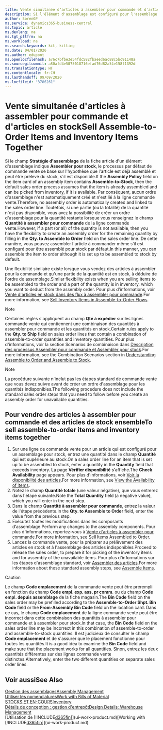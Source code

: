 ```yaml
---
title: Vente simultanée d'articles à assembler pour commande et d'articles en stock | Microsoft Docs
description: Si l'élément d'assemblage est configuré pour l'assemblage pour stock, le processus par défaut de commande vente se base sur l'hypothèse que l'article est déjà assemblé et peut être prélevé du stock, s'il est disponible. Mais si une partie (ou la totalité) de la quantité n'est pas disponible, vous avez la possibilité de créer un ordre d'assemblage pour la quantité restante à la volée.
author: SorenGP
ms.service: dynamics365-business-central
ms.topic: article
ms.devlang: na
ms.tgt_pltfrm: na
ms.workload: na
ms.search.keywords: kit, kitting
ms.date: 04/01/2020
ms.author: edupont
ms.openlocfilehash: a76c7bfbe3e54fdc582fbaeed6ac88c5bc91148a
ms.sourcegitcommit: a80afd4e5075018716efad76d82a54e158f1392d
ms.translationtype: HT
ms.contentlocale: fr-CH
ms.lasthandoff: 09/09/2020
ms.locfileid: "3786261"
---
```

# <a name="sell-assemble-to-order-items-and-inventory-items-together"></a><span data-ttu-id="8e09e-104">Vente simultanée d'articles à assembler pour commande et d'articles en stock</span><span class="sxs-lookup"><span data-stu-id="8e09e-104">Sell Assemble-to-Order Items and Inventory Items Together</span></span>
<span data-ttu-id="8e09e-105">Si le champ **Stratégie d'assemblage** de la fiche article d'un élément d'assemblage indique **Assembler pour stock**, le processus par défaut de commande vente se base sur l'hypothèse que l'article est déjà assemblé et peut être prélevé du stock, s'il est disponible.</span><span class="sxs-lookup"><span data-stu-id="8e09e-105">If the **Assembly Policy** field on the item card of an assembly item contains **Assemble-to-Stock**, then the default sales order process assumes that the item is already assembled and can be picked from inventory, if it is available.</span></span> <span data-ttu-id="8e09e-106">Par conséquent, aucun ordre d'assemblage n'est automatiquement créé et n'est lié à la ligne commande vente.</span><span class="sxs-lookup"><span data-stu-id="8e09e-106">Therefore, no assembly order is automatically created and linked to the sales order line.</span></span> <span data-ttu-id="8e09e-107">Toutefois, si une partie (ou la totalité) de la quantité n'est pas disponible, vous avez la possibilité de créer un ordre d'assemblage pour la quantité restante lorsque vous renseignez le champ **Quantité à assembler pour commande** de la ligne commande vente.</span><span class="sxs-lookup"><span data-stu-id="8e09e-107">However, if a part (or all) of the quantity is not available, then you have the flexibility to create an assembly order for the remaining quantity by filling in the **Qty. to Assemble to Order** field on the sales order line.</span></span> <span data-ttu-id="8e09e-108">De cette manière, vous pouvez assembler l'article à commander même s'il est configuré pour être assemblé pour stock par défaut.</span><span class="sxs-lookup"><span data-stu-id="8e09e-108">In this manner, you can assemble the item to order although it is set up to be assembled to stock by default.</span></span>  

<span data-ttu-id="8e09e-109">Une flexibilité similaire existe lorsque vous vendez des articles à assembler pour la commande et qu'une partie de la quantité est en stock, à déduire de l'ordre de assemblage.</span><span class="sxs-lookup"><span data-stu-id="8e09e-109">Similar flexibility exists when you are selling items to be assembled to the order and a part of the quantity is in inventory, which you want to deduct from the assembly order.</span></span> <span data-ttu-id="8e09e-110">Pour plus d’informations, voir [Vente d'articles en stock dans des flux à assembler pour commande](assembly-how-to-sell-inventory-items-in-assemble-to-order-flows.md).</span><span class="sxs-lookup"><span data-stu-id="8e09e-110">For more information, see [Sell Inventory Items in Assemble-to-Order Flows](assembly-how-to-sell-inventory-items-in-assemble-to-order-flows.md).</span></span>  

> [!NOTE]  
>  <span data-ttu-id="8e09e-111">Certaines règles s'appliquent au champ **Qté à expédier** sur les lignes commande vente qui contiennent une combinaison des quantités à assembler pour commande et les quantités en stock.</span><span class="sxs-lookup"><span data-stu-id="8e09e-111">Certain rules apply to the **Qty. to Ship** field on sales order lines that contain a combination of assemble-to-order quantities and inventory quantities.</span></span> <span data-ttu-id="8e09e-112">Pour plus d'informations, voir la section Scénarios de combinaison dans [Description des processus Assembler pour commande et Assembler pour stock](assembly-assemble-to-order-or-assemble-to-stock.md).</span><span class="sxs-lookup"><span data-stu-id="8e09e-112">For more information, see the Combination Scenarios section in [Understanding Assemble to Order and Assemble to Stock](assembly-assemble-to-order-or-assemble-to-stock.md).</span></span>  

> [!NOTE]  
>  <span data-ttu-id="8e09e-113">La procédure suivante n'inclut pas les étapes standard de commande vente que vous devez suivre avant de créer un ordre d'assemblage pour les quantités indisponibles.</span><span class="sxs-lookup"><span data-stu-id="8e09e-113">The following procedure does not include the standard sales order steps that you need to follow before you create an assembly order for unavailable quantities.</span></span>

## <a name="to-sell-assemble-to-order-items-and-inventory-items-together"></a><span data-ttu-id="8e09e-114">Pour vendre des articles à assembler pour commande et des articles de stock ensemble</span><span class="sxs-lookup"><span data-stu-id="8e09e-114">To sell assemble-to-order items and inventory items together</span></span>  
1.  <span data-ttu-id="8e09e-115">Sur une ligne de commande vente pour un article qui est configuré pour un assemblage pour stock, entrez une quantité dans le champ **Quantité** qui est supérieure au stock.</span><span class="sxs-lookup"><span data-stu-id="8e09e-115">On a sales order line for an item that is set up to be assembled to stock, enter a quantity in the **Quantity** field that exceeds inventory.</span></span> <span data-ttu-id="8e09e-116">La page **Vérifier disponibilité** s'affiche.</span><span class="sxs-lookup"><span data-stu-id="8e09e-116">The **Check Availability** page appears.</span></span> <span data-ttu-id="8e09e-117">Pour plus d'informations, voir [Voir la disponibilité des articles](inventory-how-availability-overview.md).</span><span class="sxs-lookup"><span data-stu-id="8e09e-117">For more information, see [View the Availability of Items](inventory-how-availability-overview.md).</span></span>
2.  <span data-ttu-id="8e09e-118">Notez le champ **Quantité totale** (une valeur négative), que vous entrerez dans l'étape suivante.</span><span class="sxs-lookup"><span data-stu-id="8e09e-118">Note the **Total Quantity** field (a negative value), which you will enter in the next step.</span></span>  
3.  <span data-ttu-id="8e09e-119">Dans le champ **Quantité à assembler pour commande**, entrez la valeur de l'étape précédente.</span><span class="sxs-lookup"><span data-stu-id="8e09e-119">In the **Qty. to Assemble to Order** field, enter the value from the previous step.</span></span>  
4.  <span data-ttu-id="8e09e-120">Exécutez toutes les modifications dans les composants d'assemblage.</span><span class="sxs-lookup"><span data-stu-id="8e09e-120">Perform any changes to the assembly components.</span></span> <span data-ttu-id="8e09e-121">Pour plus d'informations, reportez-vous à [Vente d'articles à assembler pour commande](assembly-how-to-sell-items-assembled-to-order.md).</span><span class="sxs-lookup"><span data-stu-id="8e09e-121">For more information, see [Sell Items Assembled to Order](assembly-how-to-sell-items-assembled-to-order.md).</span></span>  
5.  <span data-ttu-id="8e09e-122">Lancez la commande vente, pour la préparer au prélèvement des articles en stock et à l'assemblage des articles indisponibles.</span><span class="sxs-lookup"><span data-stu-id="8e09e-122">Proceed to release the sales order, to prepare it for picking of the inventory items and for assembly of the unavailable items.</span></span> <span data-ttu-id="8e09e-123">Pour plus d'informations sur les étapes d'assemblage standard, voir [Assembler des articles](assembly-how-to-assemble-items.md).</span><span class="sxs-lookup"><span data-stu-id="8e09e-123">For more information about these standard assembly steps, see [Assemble Items](assembly-how-to-assemble-items.md).</span></span>  

> [!CAUTION]  
>  <span data-ttu-id="8e09e-124">Le champ **Code emplacement** de la commande vente peut être prérempli en fonction du champ **Code empl. exp. ass. pr comm.** ou du champ **Code empl. depuis assemblage** de la fiche magasin.</span><span class="sxs-lookup"><span data-stu-id="8e09e-124">The **Bin Code** field on the sales order may be prefilled according to the **Assemble-to-Order Shpt. Bin Code** field or the **From-Assembly Bin Code** field on the location card.</span></span> <span data-ttu-id="8e09e-125">Dans ce cas, le champ **Code emplacement** de la ligne commande vente peut être incorrect dans cette combinaison des quantités à assembler pour commande et à assembler pour stock.</span><span class="sxs-lookup"><span data-stu-id="8e09e-125">In that case, the **Bin Code** field on the sales order line may be incorrect in this combination of assemble-to-order and assemble-to-stock quantities.</span></span> <span data-ttu-id="8e09e-126">Il est judicieux de consulter le champ **Code emplacement** et de s'assurer que le placement fonctionne pour toutes les quantités.</span><span class="sxs-lookup"><span data-stu-id="8e09e-126">It is a good idea to examine the **Bin Code** field and make sure that the placement works for all quantities.</span></span> <span data-ttu-id="8e09e-127">Sinon, entrez les deux quantités différentes sur des lignes commande vente distinctes.</span><span class="sxs-lookup"><span data-stu-id="8e09e-127">Alternatively, enter the two different quantities on separate sales order lines.</span></span>  

## <a name="see-also"></a><span data-ttu-id="8e09e-128">Voir aussi</span><span class="sxs-lookup"><span data-stu-id="8e09e-128">See Also</span></span>  
[<span data-ttu-id="8e09e-129">Gestion des assemblages</span><span class="sxs-lookup"><span data-stu-id="8e09e-129">Assembly Management</span></span>](assembly-assemble-items.md)  
[<span data-ttu-id="8e09e-130">Utiliser les nomenclatures</span><span class="sxs-lookup"><span data-stu-id="8e09e-130">Work with Bills of Material</span></span>](inventory-how-work-BOMs.md)  
[<span data-ttu-id="8e09e-131">STOCKS ET EN-COURS</span><span class="sxs-lookup"><span data-stu-id="8e09e-131">Inventory</span></span>](inventory-manage-inventory.md)  
[<span data-ttu-id="8e09e-132">Détails de conception : gestion d'entrepôt</span><span class="sxs-lookup"><span data-stu-id="8e09e-132">Design Details: Warehouse Management</span></span>](design-details-warehouse-management.md)  
<span data-ttu-id="8e09e-133">[Utilisation de [!INCLUDE[d365fin](includes/d365fin_md.md)]](ui-work-product.md)</span><span class="sxs-lookup"><span data-stu-id="8e09e-133">[Working with [!INCLUDE[d365fin](includes/d365fin_md.md)]](ui-work-product.md)</span></span>
